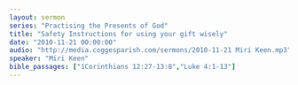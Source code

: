 ```yaml
---
layout: sermon
series: "Practising the Presents of God"
title: "Safety Instructions for using your gift wisely"
date: "2010-11-21 00:00:00"
audio: "http://media.coggesparish.com/sermons/2010-11-21 Miri Keen.mp3"
speaker: "Miri Keen"
bible_passages: ["1Corinthians 12:27-13:8","Luke 4:1-13"]
---
```

